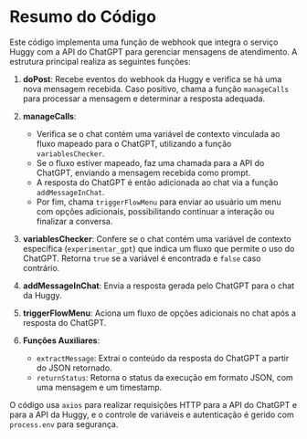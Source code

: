 # Resumo do Código

Este código implementa uma função de webhook que integra o serviço Huggy com a API do ChatGPT para gerenciar mensagens de atendimento. A estrutura principal realiza as seguintes funções:

1. **doPost**: Recebe eventos do webhook da Huggy e verifica se há uma nova mensagem recebida. Caso positivo, chama a função `manageCalls` para processar a mensagem e determinar a resposta adequada.

2. **manageCalls**:
   - Verifica se o chat contém uma variável de contexto vinculada ao fluxo mapeado para o ChatGPT, utilizando a função `variablesChecker`.
   - Se o fluxo estiver mapeado, faz uma chamada para a API do ChatGPT, enviando a mensagem recebida como prompt.
   - A resposta do ChatGPT é então adicionada ao chat via a função `addMessageInChat`.
   - Por fim, chama `triggerFlowMenu` para enviar ao usuário um menu com opções adicionais, possibilitando continuar a interação ou finalizar a conversa.

3. **variablesChecker**: Confere se o chat contém uma variável de contexto específica (`experimentar_gpt`) que indica um fluxo que permite o uso do ChatGPT. Retorna `true` se a variável é encontrada e `false` caso contrário.

4. **addMessageInChat**: Envia a resposta gerada pelo ChatGPT para o chat da Huggy.

5. **triggerFlowMenu**: Aciona um fluxo de opções adicionais no chat após a resposta do ChatGPT.

6. **Funções Auxiliares**:
   - `extractMessage`: Extrai o conteúdo da resposta do ChatGPT a partir do JSON retornado.
   - `returnStatus`: Retorna o status da execução em formato JSON, com uma mensagem e um timestamp.

O código usa `axios` para realizar requisições HTTP para a API do ChatGPT e para a API da Huggy, e o controle de variáveis e autenticação é gerido com `process.env` para segurança.
